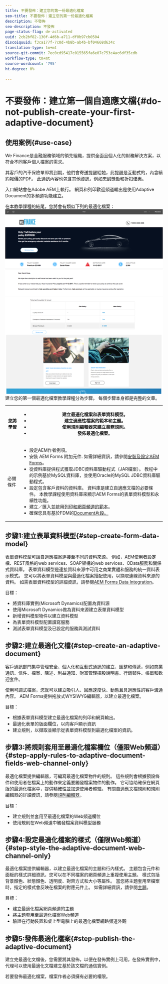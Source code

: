 ```yaml
---
title: 不要發佈：建立您的第一份最適化檔案
seo-title: 不要發佈：建立您的第一份最適化檔案
description: 不發佈
seo-description: 不發佈
page-status-flag: de-activated
uuid: 2cb2bf82-130f-4d6b-a711-df0b97cb0504
discoiquuid: f3ca177f-7c0d-4b8b-ab4b-bf04668d634c
translation-type: tm+mt
source-git-commit: 7ec0cd95417c015565fa6e07c753c4ac6df35cdb
workflow-type: tm+mt
source-wordcount: '795'
ht-degree: 0%

---
```



# 不要發佈：建立第一個自適應文檔{#do-not-publish-create-your-first-adaptive-document}

## 使用案例{#use-case}

We Finance是金融服務領域的領先組織，提供全面且個人化的財務解決方案，以符合不同客戶個人檔案的需求。

其客戶的汽車保險單即將到期，他們會寄送提醒給她，此提醒是互動式的，內含續約報價的PDF。 此通訊內容也包含其他資訊，例如忠誠獎勵和折扣優惠。

入口網站會在Adobe AEM上執行。 網頁和列印歡迎頻道輸出是使用Adaptive Document的多頻道功能建立。

在本教學課程的結尾，您將會有類似下列的最適化檔案：
[ ![ad-1](assets/ad-1.png)](https://blogs.adobe.com/contentcorner/files/2017/07/PAF_Mobile.pdf)    [ ![ad-2](assets/ad-2.png)](https://blogs.adobe.com/contentcorner/files/2017/07/PAF_Desktop.pdf)建立您的第一個最適化檔案教學課程分為步驟。 每個步驟本身都是完整的文章。

<table> 
 <tbody>
  <tr>
   <th>您將學習</th> 
   <th>
    <ul> 
     <li>建立最適化檔案和表單資料模型。</li> 
     <li>建立適應性檔案的範本和主題。</li> 
     <li>使用規則編輯器來建立業務規則。<br /> </li> 
     <li>發佈最適化檔案。<br /> </li> 
    </ul> </th> 
  </tr>
  <tr>
   <td>必備條件</td> 
   <td>
    <ul> 
     <li>設定AEM作者例項。 </li> 
     <li>安裝 AEM Forms 附加元件. 如需詳細資訊，請參閱<a href="/help/forms/using/installing-configuring-aem-forms-osgi.md" target="_blank">安裝及設定AEM Forms</a>。</li> 
     <li>從資料庫提供程式獲取JDBC資料庫驅動程式（JAR檔案）。 教程中的示例基於MySQL資料庫，並使用Oracle的MySQL JDBC資料庫驅動程式。 </li> 
     <li>設定包含客戶資料的資料庫。 資料庫是建立自適應文檔的必要條件。 本教學課程使用資料庫來顯示AEM Forms的表單資料模型和永續性功能。 </li> 
     <li>建立／匯入並啟用<a href="/help/forms/using/web-channel-print-channel.md">列印和網頁頻道的範本</a>。</li> 
     <li>確保您具有基於FDM</a>的<a href="/help/forms/using/document-fragments.md">Document片段。</a></li> 
    </ul> </td> 
  </tr>
 </tbody>
</table>

## 步驟1:建立表單資料模型{#step-create-form-data-model}

表單資料模型可讓自適應檔案連接至不同的資料來源。 例如，AEM使用者設定檔、REST風格的web services、SOAP架構的web services、OData服務和關係式資料庫。 表單資料模型是連接資料來源中可用之商業實體和服務的統一資料表示模式。 您可以將表單資料模型與最適化檔案搭配使用，以擷取連線資料來源的資料。 如需表單資料模型的詳細資訊，請參閱[AEM Forms Data Integration](/help/forms/using/data-integration.md)。

目標：

* 將資料庫實例(Microsoft Dynamics)配置為資料源
* 使用Microsoft Dynamics做為資料來源建立表單資料模型
* 新增資料模型物件以建立資料模型
* 為表單資料模型配置讀寫服務
* 測試表單資料模型及已設定的服務與測試資料

## 步驟2:建立最適化文檔{#step-create-an-adaptive-document}

客戶通訊部門集中管理安全、個人化和互動式通訊的建立、匯整和傳遞，例如商業通訊、信件、檔案、陳述、利益通知、財富管理招股說明書、行銷郵件、帳單和歡迎套件。

使用可調式檔案，您就可以建立吸引人、回應速度快、動態且具適應性的客戶溝通內容。 AEM Forms提供拖放式WYSIWYG編輯器，以建立最適化檔案。

<!--`For more information about adaptive documents, see [Introduction to authoring adaptive documents](/forms/using/introduction-ad-authoring.md).`-->

目標：

* 根據表單資料模型建立最適化檔案的列印和網頁輸出。
* 最適化表單的版面欄位，以向客戶顯示資訊
* 建立規則，以擷取並顯示從表單資料模型到最適化檔案的資訊。

<!--![see-the-guide-sm](assets/see-the-guide-sm.png)-->

## 步驟3:將規則套用至最適化檔案欄位（僅限Web頻道）{#step-apply-rules-to-adaptive-document-fields-web-channel-only}

最適化檔案提供編輯器，可編寫最適化檔案物件的規則。 這些規則會根據預設條件和使用者在檔案上的動作來定義要觸發檔案物件的動作。 它可協助確保在網頁版的最適化檔案中，提供精確性並加速使用者體驗。 有關自適應文檔規則和規則編輯器的詳細資訊，請參閱[規則編輯器](/help/forms/using/rule-editor.md)。

目標：

* 建立規則並套用至最適化檔案的Web頻道欄位
* 使用規則在Web頻道中觸發檔案資料模型服務

## 步驟4:設定最適化檔案的樣式（僅限Web頻道）{#step-style-the-adaptive-document-web-channel-only}

最適化檔案提供編輯器，以建立最適化檔案的主題和行內樣式。 主題包含元件和面板的樣式詳細資訊，您可以在不同檔案的網頁頻道上重複使用主題。 樣式包括背景顏色、狀態顏色、透明度、對齊方式和大小等屬性。 當您將主題套用至檔案時，指定的樣式會反映在檔案的對應元件上。 如需詳細資訊，請參閱[主題](/help/forms/using/themes.md)。

目標：

* 建立最適化檔案網頁頻道的主題
* 將主題套用至最適化檔案Web頻道
* 驗證在行動裝置和桌上型電腦上的最適化檔案網路頻道外觀

## 步驟5:發佈最適化檔案{#step-publish-the-adaptive-document}

建立完最適化文檔後，您需要將其發佈，以便在發佈實例上可用，在發佈實例中，代理可以使用最適化文檔建立基於該文檔的通信實例。

若要發佈最適化檔案，檔案作者必須擁有必要的權限。
